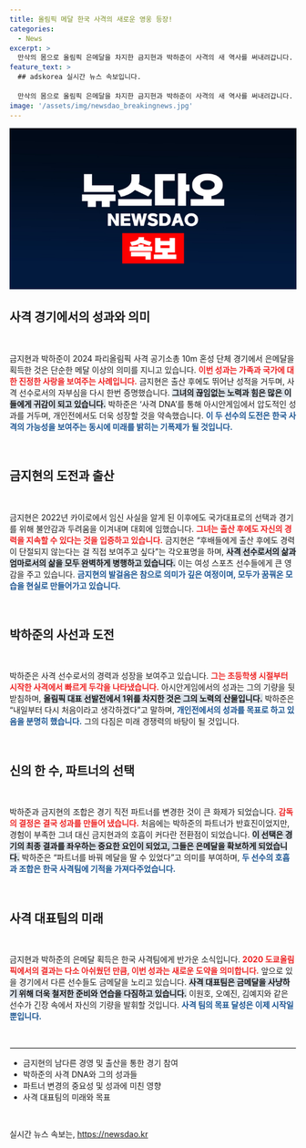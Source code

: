 ```yaml
---
title: 올림픽 메달 한국 사격의 새로운 영웅 등장!
categories:
  - News
excerpt: >
  만삭의 몸으로 올림픽 은메달을 차지한 금지현과 박하준이 사격의 새 역사를 써내려갑니다. 엄마 사수의 힘과 놀라운 파트너십이 만들어낸 감동의 순간, 한국 대표팀의 추가 메달 사냥이 기대됩니다.
feature_text: >
  ## adskorea 실시간 뉴스 속보입니다.

  만삭의 몸으로 올림픽 은메달을 차지한 금지현과 박하준이 사격의 새 역사를 써내려갑니다. 엄마 사수의 힘과 놀라운 파트너십이 만들어낸 감동의 순간, 한국 대표팀의 추가 메달 사냥이 기대됩니다.
image: '/assets/img/newsdao_breakingnews.jpg'
---
```


<p><img src="/assets/img/newsdao_breakingnews.jpg" alt="adskorea 속보" /></p>

<h2 data-ke-size="size26">사격 경기에서의 성과와 의미</h2>

<p data-ke-size="size16">&nbsp;</p>

<p>금지현과 박하준이 2024 파리올림픽 사격 공기소총 10m 혼성 단체 경기에서 은메달을 획득한 것은 단순한 메달 이상의 의미를 지니고 있습니다. <b><span style="color: #ee2323;">이번 성과는 가족과 국가에 대한 진정한 사랑을 보여주는 사례입니다.</span></b> 금지현은 출산 후에도 뛰어난 성적을 거두며, 사격 선수로서의 자부심을 다시 한번 증명했습니다. <b><span style="background-color: #21538527;">그녀의 끊임없는 노력과 힘은 많은 이들에게 귀감이 되고 있습니다.</span></b> 박하준은 ‘사격 DNA’를 통해 아시안게임에서 압도적인 성과를 거두며, 개인전에서도 더욱 성장할 것을 약속했습니다. <b><span style="color: #1a5490;">이 두 선수의 도전은 한국 사격의 가능성을 보여주는 동시에 미래를 밝히는 기폭제가 될 것입니다.</span></b></p>

<p data-ke-size="size16">&nbsp;</p>

<h2 data-ke-size="size26">금지현의 도전과 출산</h2>

<p data-ke-size="size16">&nbsp;</p>

<p>금지현은 2022년 카이로에서 임신 사실을 알게 된 이후에도 국가대표로의 선택과 경기를 위해 불안감과 두려움을 이겨내며 대회에 임했습니다. <b><span style="color: #ee2323;">그녀는 출산 후에도 자신의 경력을 지속할 수 있다는 것을 입증하고 있습니다.</span></b> 금지현은 “후배들에게 출산 후에도 경력이 단절되지 않는다는 걸 직접 보여주고 싶다”는 각오표명을 하며, <b><span style="background-color: #21538527;">사격 선수로서의 삶과 엄마로서의 삶을 모두 완벽하게 병행하고 있습니다.</span></b> 이는 여성 스포츠 선수들에게 큰 영감을 주고 있습니다. <b><span style="color: #1a5490;">금지현의 발걸음은 참으로 의미가 깊은 여정이며, 모두가 꿈꿔온 모습을 현실로 만들어가고 있습니다.</span></b></p>

<p data-ke-size="size16">&nbsp;</p>

<h2 data-ke-size="size26">박하준의 사선과 도전</h2>

<p data-ke-size="size16">&nbsp;</p>

<p>박하준은 사격 선수로서의 경력과 성장을 보여주고 있습니다. <b><span style="color: #ee2323;">그는 초등학생 시절부터 시작한 사격에서 빠르게 두각을 나타냈습니다.</span></b> 아시안게임에서의 성과는 그의 기량을 뒷받침하며, <b><span style="background-color: #21538527;">올림픽 대표 선발전에서 1위를 차지한 것은 그의 노력의 산물입니다.</span></b> 박하준은 “내일부터 다시 처음이라고 생각하겠다”고 말하며, <b><span style="color: #1a5490;">개인전에서의 성과를 목표로 하고 있음을 분명히 했습니다.</span></b> 그의 다짐은 미래 경쟁력의 바탕이 될 것입니다. </p>

<p data-ke-size="size16">&nbsp;</p>

<h2 data-ke-size="size26">신의 한 수, 파트너의 선택</h2>

<p data-ke-size="size16">&nbsp;</p>

<p>박하준과 금지현의 조합은 경기 직전 파트너를 변경한 것이 큰 화제가 되었습니다. <b><span style="color: #ee2323;">감독의 결정은 결국 성과를 만들어 냈습니다.</span></b> 처음에는 박하준의 파트너가 반효진이었지만, 경험이 부족한 그녀 대신 금지현과의 호흡이 커다란 전환점이 되었습니다. <b><span style="background-color: #21538527;">이 선택은 경기의 최종 결과를 좌우하는 중요한 요인이 되었고, 그들은 은메달을 확보하게 되었습니다.</span></b> 박하준은 “파트너를 바꿔 메달을 딸 수 있었다”고 의미를 부여하며, <b><span style="color: #1a5490;">두 선수의 호흡과 조합은 한국 사격팀에 기적을 가져다주었습니다.</span></b></p>

<p data-ke-size="size16">&nbsp;</p>

<h2 data-ke-size="size26">사격 대표팀의 미래</h2>

<p data-ke-size="size16">&nbsp;</p>

<p>금지현과 박하준의 은메달 획득은 한국 사격팀에게 반가운 소식입니다. <b><span style="color: #ee2323;">2020 도쿄올림픽에서의 결과는 다소 아쉬웠던 만큼, 이번 성과는 새로운 도약을 의미합니다.</span></b> 앞으로 있을 경기에서 다른 선수들도 금메달을 노리고 있습니다. <b><span style="background-color: #21538527;">사격 대표팀은 금메달을 사냥하기 위해 더욱 철저한 준비와 연습을 다짐하고 있습니다.</span></b> 이원호, 오예진, 김예지와 같은 선수가 긴장 속에서 자신의 기량을 발휘할 것입니다. <b><span style="color: #1a5490;">사격 팀의 목표 달성은 이제 시작일 뿐입니다.</span></b></p>

<p data-ke-size="size16">&nbsp;</p>

<hr style="border: 1px solid #eee;">

<ul>
<li>금지현의 남다른 경영 및 출산을 통한 경기 참여</li>
<li>박하준의 사격 DNA와 그의 성과들</li>
<li>파트너 변경의 중요성 및 성과에 미친 영향</li>
<li>사격 대표팀의 미래와 목표</li>
</ul>

<p data-ke-size="size16">&nbsp;</p>
실시간 뉴스 속보는, <a href="https://newsdao.kr" rel="dofollow">https://newsdao.kr</a>


